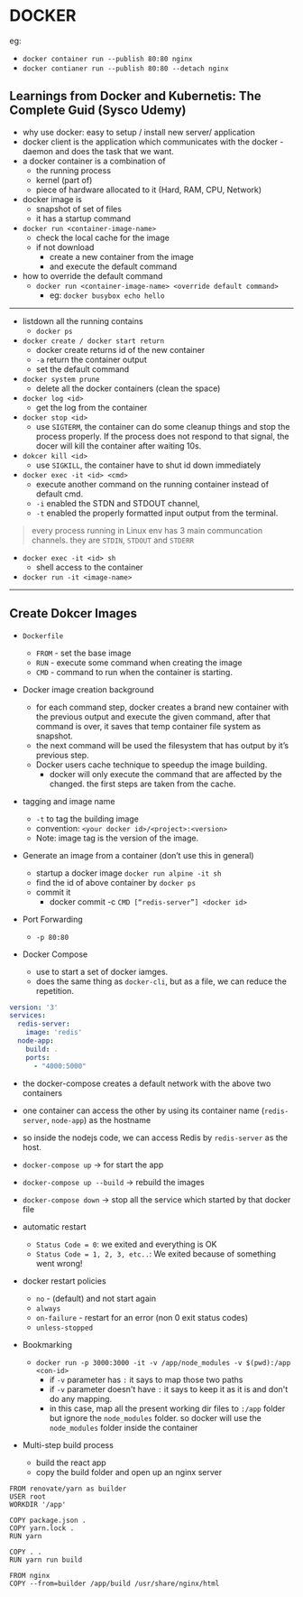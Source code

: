 # DOCKER

eg: 
  - `docker container run --publish 80:80 nginx`
  - `docker contianer run --publish 80:80 --detach nginx`

## Learnings from Docker and Kubernetis: The Complete Guid (Sysco Udemy)
- why use docker: easy to setup / install new server/ application
- docker client is the application which communicates with the docker - daemon and does the task that we want.
- a docker container is a combination of 
  - the running process
  - kernel (part of)
  - piece of hardware allocated to it (Hard, RAM, CPU, Network)
- docker image is
  - snapshot of set of files
  - it has a startup command
- `docker run <container-image-name>`
  - check the local cache for the image
  - if not download
    - create a new container from the image
    - and execute the default command
- how to override the default command
  - `docker run <container-image-name> <override default command>`
    - eg:  `docker busybox echo hello`
---
- listdown all the running contains
  - `docker ps`
- `docker create / docker start return` 
  - docker create returns id of the new container
  - `-a` return the container output
  - set the default command 
- `docker system prune`
  - delete all the docker containers (clean the space)
- `docker log <id>`
  - get the log from the container
- `docker stop <id>`
  - use `SIGTERM`, the container can do some cleanup things and stop the process properly. If the process does not respond to that signal, the docer will kill the container after waiting 10s.
- `dokcer kill <id>`
  - use `SIGKILL`, the container have to shut id down immediately
- `docker exec -it <id> <cmd>`
  - execute another command on the running container instead of default cmd.
  - `-i` enabled the STDN and STDOUT channel,
  - `-t` enabled the properly formatted input output from the terminal.
> every process running in Linux env has 3 main communcation channels. they are `STDIN`, `STDOUT` and `STDERR`
- `docker exec -it <id> sh`
  - shell access to the container
- `docker run -it <image-name>`

---
## Create Dokcer Images
- `Dockerfile`
  - `FROM` - set the base image
  - `RUN` - execute some command when creating the image
  - `CMD` - command to run when the container is starting.

- Docker image creation background
  - for each command step, docker creates a brand new container with the previous output and execute the given command, after that command is over, it saves that temp container file system as snapshot. 
  - the next command will be used the filesystem that has output by it’s previous step.
  - Docker users cache technique to speedup the image building.
    - docker will only execute the command that are affected by the changed. the first steps are taken from the cache.
- tagging and image name
  - `-t` to tag the building image
  - convention: `<your docker id>/<project>:<version>`
  - Note: image tag is the version of the image.
- Generate an image from a container (don’t use this in general)
  - startup a docker image `docker run alpine -it sh`
  - find the id of above container by `docker ps`
  - commit it
    - docker commit -c `CMD [“redis-server”] <docker id>`
- Port Forwarding
  - `-p 80:80`

- Docker Compose
  - use to start a set of docker iamges.
  - does the same thing as `docker-cli`, but as a file, we can reduce the repetition.
```yaml
version: '3'
services:
  redis-server:
    image: 'redis'
  node-app:
    build: .
    ports:
      - "4000:5000"
```
  - the docker-compose creates a default network with the above two containers
  - one container can access the other by using its container name (`redis-server`, `node-app`) as the hostname
  - so inside the nodejs code, we can access Redis by `redis-server` as the host.
  - `docker-compose up` -> for start the app
  - `docker-compose up --build` -> rebuild the images
  - `docker-compose down` -> stop all the service which started by that docker file
  - automatic restart
    - `Status Code = 0`: we exited and everything is OK
    - `Status Code = 1, 2, 3, etc..`: We exited because of something went wrong!
  - docker restart policies
    - `no` - (default) and not start again
    - `always`
    - `on-failure` - restart for an error (non 0 exit status codes)
    - `unless-stopped`
- Bookmarking
  - `docker run -p 3000:3000 -it -v /app/node_modules -v $(pwd):/app <con-id>`
    - if `-v` parameter has `:` it says to map those two paths
    - if `-v` parameter doesn't have `:` it says to keep it as it is and don't do any mapping. 
    - in this case, map all the present working dir files to `:/app` folder but ignore the `node_modules` folder. so docker will use the `node_modules` folder inside the container

- Multi-step build process
  - build the react app
  - copy the build folder and open up an nginx server
```docker
FROM renovate/yarn as builder
USER root
WORKDIR '/app'

COPY package.json .
COPY yarn.lock .
RUN yarn

COPY . .
RUN yarn run build

FROM nginx
COPY --from=builder /app/build /usr/share/nginx/html
```